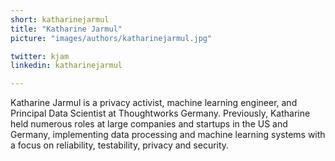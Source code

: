 ```yaml
---
short: katharinejarmul
title: "Katharine Jarmul"
picture: "images/authors/katharinejarmul.jpg"

twitter: kjam
linkedin: katharinejarmul

---
```


Katharine Jarmul is a privacy activist, machine learning engineer, and Principal Data Scientist at Thoughtworks Germany. Previously, Katharine held numerous roles at large companies and startups in the US and Germany, implementing data processing and machine learning systems with a focus on reliability, testability, privacy and security.